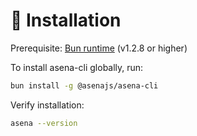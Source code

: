 # 🚀 Installation

Prerequisite: [Bun runtime](https://bun.sh) (v1.2.8 or higher)

To install asena-cli globally, run: 

```bash
bun install -g @asenajs/asena-cli
````

Verify installation:

```bash
asena --version
```